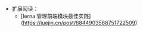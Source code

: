 <!--
 * @Author: Ying Zhang
 * @Date: 2021-12-01 13:36:22
 * @LastEditTime: 2021-12-01 15:52:13
 * @LastEditors: Ying Zhang
 * @Description:
 * @FilePath: /everyday/lerna/lerna.md
 * 道阻且长，行则将至
-->

- 扩展阅读：
  - [lerna 管理前端模块最佳实践] (https://juejin.cn/post/6844903568751722509)
